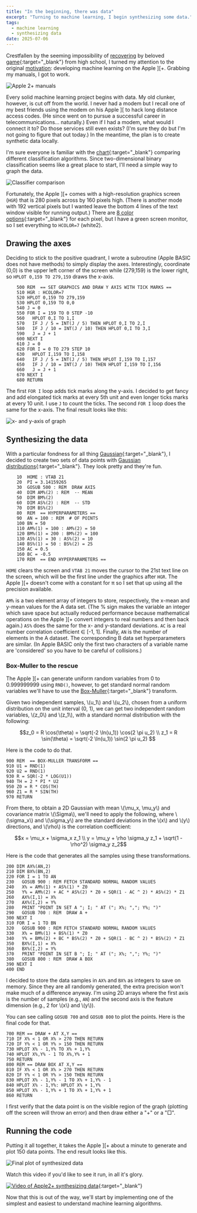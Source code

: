 ```yaml
---
title: "In the beginning, there was data"
excerpt: "Turning to machine learning, I begin synthesizing some data."
tags:
  - machine learning
  - synthesizing data
date: 2025-07-06
---
```


Crestfallen by the seeming impossibility of [recovering](/apple-2-blog/recover/) by beloved [game](https://mortalwayfare.com/remnant-from-the-past/){:target="_blank"} from high school, I turned my attention to the original [motivation](apple-2-blog/motivation/): developing machine learning on the Apple ][+. Grabbing my manuals, I got to work.

![Apple 2+ manuals](/assets/images/apple2/manuals.jpg "Apple 2+ manuals")

Every solid machine learning project begins with data. My old clunker, however, is cut off from the world. I never had a modem but I recall one of my best friends using the modem on his Apple&nbsp;][ to hack long distance access codes. (He since went on to pursue a successful career in telecommunications... naturally.) Even if I had a modem, what would I connect it to? Do those services still even exists? (I'm sure they do but I'm not going to figure that out today.) In the meantime, the plan is to create synthetic data locally.

I'm sure everyone is familiar with the [chart](https://scikit-learn.org/stable/auto_examples/classification/plot_classifier_comparison.html){:target="_blank"} comparing different classification algorithms. Since two-dimensional binary classification seems like a great place to start, I'll need a simple way to graph the data.

![Classifier comparison](/assets/images/apple2/sphx_glr_plot_classifier_comparison_001.png "Classifier comparison")

Fortunately, the Apple ][+ comes with a high-resolution graphics screen (`HGR`) that is 280 pixels across by 160 pixels high. (There is another mode with 192 vertical pixels but I wanted leave the bottom 4 lines of the text window visible for running output.) There are [8 color options](https://en.wikipedia.org/wiki/Apple_II_graphics#High-Resolution_%28Hi-Res%29_graphics){:target="_blank"} for each pixel, but I have a green screen monitor, so I set everything to `HCOLOR=7` (white2).

## Drawing the axes

Deciding to stick to the positive quadrant, I wrote a subroutine (Apple BASIC does not have methods) to simply display the axes. Interestingly, coordinate (0,0) is the upper left corner of the screen while (279,159) is the lower right, so `HPLOT 0,159 TO 279,159` draws the x-axis.

```basic
    500 REM  == SET GRAPHICS AND DRAW Y AXIS WITH TICK MARKS ==
    510 HGR : HCOLOR=7
    520 HPLOT 0,159 TO 279,159
    530 HPLOT 0,159 TO 0,0
    540 J = 0
    550 FOR I = 159 TO 0 STEP -10
    560   HPLOT 0,I TO 1,I
    570   IF J / 5 = INT(J / 5) THEN HPLOT 0,I TO 2,I
    580   IF J / 10 = INT(J / 10) THEN HPLOT 0,I TO 3,I
    590   J = J + 1
    600 NEXT I
    610 J = 0
    620 FOR I = 0 TO 279 STEP 10
    630   HPLOT I,159 TO I,158
    640   IF J / 5 = INT(J / 5) THEN HPLOT I,159 TO I,157
    650   IF J / 10 = INT(J / 10) THEN HPLOT I,159 TO I,156
    660   J = J + 1
    670 NEXT I
    680 RETURN
```
The first `FOR I` loop adds tick marks along the y-axis. I decided to get fancy and add elongated tick marks at every 5th unit and even longer ticks marks at every 10 unit. I use `J` to count the ticks. The second `FOR I` loop does the same for the x-axis. The final result looks like this:

![x- and y-axis of graph](/assets/images/apple2/axis.jpg)

## Synthesizing the data

With a particular fondness for all thing [Gaussian](https://en.wikipedia.org/wiki/Carl_Friedrich_Gauss){:target="_blank"}, I decided to create two sets of data points with [Gaussian distributions](https://en.wikipedia.org/wiki/Normal_distribution){:target="_blank"}. They look pretty and they're fun.

```basic
    10  HOME : VTAB 21
    20  PI = 3.14159265
    30  GOSUB 500 : REM  DRAW AXIS
    40  DIM AM%(2) : REM  -- MEAN
    50  DIM BM%(2)
    60  DIM AS%(2) : REM  -- STD
    70  DIM BS%(2)
    80  REM  == HYPERPARAMETERS ==
    90  AN = 100 : REM  # OF POINTS
    100 BN = 50
    110 AM%(1) = 100 : AM%(2) = 50
    120 BM%(1) = 200 : BM%(2) = 100
    130 AS%(1) = 30 : AS%(2) = 10
    140 BS%(1) = 50 : BS%(2) = 25
    150 AC = 0.5
    160 BC = -0.5
    170 REM  == END HYPERPARAMETERS ==
```
`HOME` clears the screen and `VTAB 21` moves the cursor to the 21st text line on the screen, which will be the first line under the graphics after `HGR`. The Apple ][+ doesn't come with a constant for π so I set that up using all the precision available.

`AM%` is a two element array of integers to store, respectively, the x-mean and y-mean values for the A data set. (The % sign makes the variable an integer which save space but actually reduced performance because mathematical operations on the Apple ][+ convert integers to real numbers and then back again.) `AS%` does the same for the x- and y-standard deviations. `AC` is a real number correlation coefficient ∈ [-1, 1]. Finally, `AN` is the number of elements in the A dataset. The corresponding B data set hyperparameters are similar. (In Apple BASIC only the first two characters of a variable name are 'considered' so you have to be careful of collisions.)

### Box-Muller to the rescue
The Apple ][+ can generate uniform random variables from 0 to 0.999999999 using `RND()`, however, to get standard normal random variables we'll have to use the [Box-Muller](https://en.wikipedia.org/wiki/Box%E2%80%93Muller_transform){:target="_blank"} transform.

Given two independent samples, \\(u_1\\) and \\(u_2\\), chosen from a uniform distribution on the unit interval (0, 1), we can get two independent random variables, \\(z_0\\) and \\(z_1\\), with a standard normal distribution with the following:

$$z_0 = R \cos(\theta) = \sqrt(-2 \ln(u_1)) \cos(2 \pi u_2) \\
z_1 = R \sin(\theta) = \sqrt(-2 \ln(u_1)) \sin(2 \pi u_2) $$

Here is the code to do that.
```basic
900 REM  == BOX-MULLER TRANSFORM ==
910 U1 = RND(1)
920 U2 = RND(1)
930 R = SQR(-2 * LOG(U1))
940 TH = 2 * PI * U2
950 Z0 = R * COS(TH)
960 Z1 = R * SIN(TH)
970 RETURN
```
From there, to obtain a 2D Gaussian with mean \\(\mu_x, \mu_y\\) and covariance matrix \\(\Sigma\\), we'll need to apply the following, where \\(\sigma_x\\) and \\(\sigma_y\\) are the standard deviations in the \\(x\\) and \\(y\\) directions, and \\(\rho\\) is the correlation coefficient:

$$x = \mu_x + \sigma_x z_1 \\
y = \mu_y + \rho \sigma_y z_1 + \sqrt(1 - \rho^2) \sigma_y z_2$$

Here is the code that generates all the samples using these transformations.
```basic
200 DIM AX%(AN,2)
210 DIM BX%(BN,2)
220 FOR I = 1 TO AN
230   GOSUB 900 : REM FETCH STANDARD NORMAL RANDOM VALUES
240   X% = AM%(1) + AS%(1) * Z0
250   Y% = AM%(2) + AC * AS%(2) * Z0 + SQR(1 - AC ^ 2) * AS%(2) * Z1
260   AX%(I,1) = X%
270   AX%(I,2) = Y%
280   PRINT "POINT IN SET A "; I; " AT ("; X%; ","; Y%; ")"
290   GOSUB 700 : REM  DRAW A +
300 NEXT I
310 FOR I = 1 TO BN
320   GOSUB 900 : REM FETCH STANDARD NORMAL RANDOM VALUES
330   X% = BM%(1) + BS%(1) * Z0
340   Y% = BM%(2) + BC * BS%(2) * Z0 + SQR(1 - BC ^ 2) * BS%(2) * Z1
350   BX%(I,1) = X%
360   BX%(I,2) = Y%
370   PRINT "POINT IN SET B "; I; " AT ("; X%; ","; Y%; ")"
380   GOSUB 800 : REM  DRAW A BOX
390 NEXT I
400 END
```
I decided to store the data samples in `AX%` and `BX%` as integers to save on memory. Since they are all randomly generated, the extra precision won't make much of a difference anyway. I'm using 2D arrays where the first axis is the number of samples (e.g., `AN`) and the second axis is the feature dimension (e.g., 2 for \\(x\\) and \\(y\\)).

You can see calling `GOSUB 700` and `GOSUB 800` to plot the points. Here is the final code for that.
```basic
700 REM == DRAW + AT X,Y ==
710 IF X% < 1 OR X% > 270 THEN RETURN
720 IF Y% < 1 OR Y% > 150 THEN RETURN
730 HPLOT X% - 1,Y% TO X% + 1,Y%
740 HPLOT X%,Y% - 1 TO X%,Y% + 1
750 RETURN
800 REM == DRAW BOX AT X,Y ==
810 IF X% < 1 OR X% > 270 THEN RETURN
820 IF Y% < 1 OR Y% > 150 THEN RETURN
830 HPLOT X% - 1,Y% - 1 TO X% + 1,Y% - 1
840 HPLOT X% - 1,Y%: HPLOT X% + 1,Y%
850 HPLOT X% - 1,Y% + 1 TO X% + 1,Y% + 1
860 RETURN
```
I first verify that the data point is on the visible region of the graph (plotting off the screen will throw an error) and then draw either a "+" or a "□".

## Running the code
Putting it all together, it takes the Apple ][+ about a minute to generate and plot 150 data points. The end result looks like this.

![Final plot of synthesized data](/assets/images/apple2/final-plot.jpg "Final plot of synthesized data")

Watch this video if you'd like to see it run, in all it's glory.

[![Video of Apple2+ synthesizing data](https://img.youtube.com/vi/xi876Gqt4jk/0.jpg)](https://youtube.com/shorts/xi876Gqt4jk "Video of Apple][+ synthesizing data"){:target="_blank"}

Now that this is out of the way, we'll start by implementing one of the simplest and easiest to understand machine learning algorithms.

